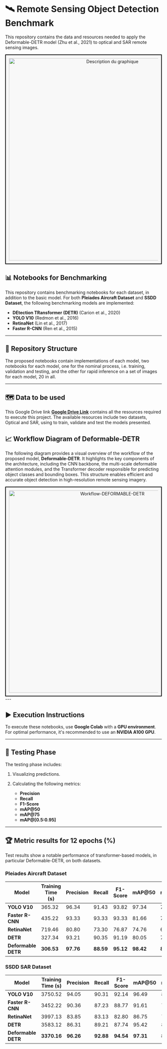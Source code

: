 # 🛰 Remote Sensing Object Detection Benchmark

This repository contains the data and resources needed to apply the Deformable-DETR model (Zhu et al., 2021) to optical and SAR remote sensing images.

<div align="center" style="border: 2px solid black; padding: 10px; background-color: #f8f8f8;">
    <img src="assets/GITHUB_COVER.PNG" alt="Description du graphique" width="650">
</div>

## 📊 Notebooks for Benchmarking 

This repository contains benchmarking notebooks for each dataset, in addition to the basic model. For both **Pleiades Aircraft Dataset** and **SSDD Dataset**, the following benchmarking models are implemented:

- **DEtection TRansformer (DETR)** (Carion et al., 2020)
- **YOLO V10** (Redmon et al., 2016)
- **RetinaNet** (Lin et al., 2017)
- **Faster R-CNN** (Ren et al., 2015)
  
---
## 📁 Repository Structure

The proposed notebooks contain implementations of each model, two notebooks for each model, one for the nominal process, i.e. training, validation and testing, and the other for rapid inference on a set of images for each model, 20 in all.

---
## 🗺️ Data to be used

This Google Drive link **[Google Drive Link](https://drive.google.com/drive/folders/1-8UDTKH-A7PerjXUXKDAXtTWKYRdj7IS?usp=sharing)** contains all the resources required to execute this project. The available resources include two datasets, Optical and SAR, using to train, validate and test the models presented.

## 📈 Workflow Diagram of Deformable-DETR

The following diagram provides a visual overview of the workflow of the proposed model, **Deformable-DETR**. It highlights the key components of the architecture, including the CNN backbone, the multi-scale deformable attention modules, and the Transformer decoder responsible for predicting object classes and bounding boxes. This structure enables efficient and accurate object detection in high-resolution remote sensing imagery.
<div align="center" style="border: 2px solid black; padding: 10px; background-color: #f8f8f8;">
    <img src="assets/Deformable_DETR.PNG" alt="Workflow-DEFORMABLE-DETR" width="650">
</div>
---

## ▶️ Execution Instructions

To execute these notebooks, use **Google Colab** with a **GPU environment**. For optimal performance, it's recommended to use an **NVIDIA A100 GPU**.

---

## 🧪 Testing Phase 

The testing phase includes:
1. Visualizing predictions.
2. Calculating the following metrics:
   
   - **Precision**
   - **Recall**
   - **F1-Score**
   - **mAP@50**
   - **mAP@75**
   - **mAP@[0.5:0.95]**

---

## 🏆 Metric results for 12 epochs (%)

Test results show a notable performance of transformer-based models, in particular Deformable-DETR, on both datasets.

### **Pleiades Aircraft Dataset**

| Model             | Training Time (s) | Precision | Recall | F1-Score | mAP@50 | mAP@75 | mAP@[0.5:0.95] |
|------------------|-------------------|-----------|--------|----------|--------|--------|----------------|
| **YOLO V10**      | 365.32            | 96.34     | 91.43  | 93.82    | 97.34  | 76.00  | 65.36          |
| **Faster R-CNN**  | 435.22            | 93.33     | 93.33  | 93.33    | 81.66  | 78.97  | 73.77          |
| **RetinaNet**     | 719.46            | 80.80     | 73.30  | 76.87    | 74.76  | 69.56  | 55.80          |
| **DETR**          | 327.34            | 93.21     | 90.35  | 91.19    | 80.05  | 78.46  | 73.44          |
| **Deformable DETR** | **306.53**       | **97.76** | **88.59** | **95.12** | **98.42** | **89.42** | **76.75** |



### **SSDD SAR Dataset**

| Model             | Training Time (s) | Precision | Recall | F1-Score | mAP@50 | mAP@75 | mAP@[0.5:0.95] |
|------------------|-------------------|-----------|--------|----------|--------|--------|----------------|
| **YOLO V10**      | 3750.52           | 94.05     | 90.31  | 92.14    | 96.49  | 81.49  | 75.86          |
| **Faster R-CNN**  | 3452.22           | 90.36     | 87.23  | 88.77    | 91.61  | 73.93  | 62.53          |
| **RetinaNet**     | 3997.13           | 83.85     | 83.13  | 82.80    | 86.75  | 78.02  | 64.54          |
| **DETR**          | 3583.12           | 86.31     | 89.21  | 87.74    | 95.42  | 84.12  | 75.86          |
| **Deformable DETR** | **3370.16**       | **96.26** | **92.88** | **94.54** | **97.31** | **88.66** | **76.14** |

